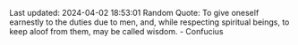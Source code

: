 Last updated: 2024-04-02 18:53:01
Random Quote: To give oneself earnestly to the duties due to men, and, while respecting spiritual beings, to keep aloof from them, may be called wisdom. - Confucius